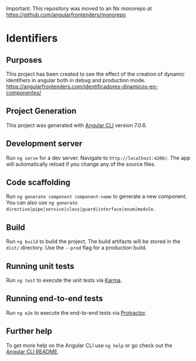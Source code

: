Important: This repository was moved to an Nx monorepo at https://github.com/angularfrontenders/monorepo

# Identifiers

## Purposes

This project has been created to see the effect of the creation of dynamic identifiers in angular both in debug and production mode.
https://angularfrontenders.com/identificadores-dinamicos-en-componentes/

## Project Generation
This project was generated with [Angular CLI](https://github.com/angular/angular-cli) version 7.0.6.


## Development server

Run `ng serve` for a dev server. Navigate to `http://localhost:4200/`. The app will automatically reload if you change any of the source files.

## Code scaffolding

Run `ng generate component component-name` to generate a new component. You can also use `ng generate directive|pipe|service|class|guard|interface|enum|module`.

## Build

Run `ng build` to build the project. The build artifacts will be stored in the `dist/` directory. Use the `--prod` flag for a production build.

## Running unit tests

Run `ng test` to execute the unit tests via [Karma](https://karma-runner.github.io).

## Running end-to-end tests

Run `ng e2e` to execute the end-to-end tests via [Protractor](http://www.protractortest.org/).

## Further help

To get more help on the Angular CLI use `ng help` or go check out the [Angular CLI README](https://github.com/angular/angular-cli/blob/master/README.md).
